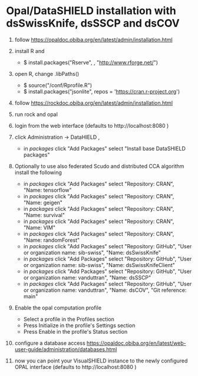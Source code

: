 # Opal/DataSHIELD installation with dsSwissKnife, dsSSCP and dsCOV

1. follow https://opaldoc.obiba.org/en/latest/admin/installation.html

2. install R and 
   * $ install.packages("Rserve", , "http://www.rforge.net/")

3. open R, change .libPaths()
   * $ source("<rock-home>/conf/Rprofile.R")
   * $ install.packages("jsonlite", repos = 'https://cran.r-project.org')

4. follow https://rockdoc.obiba.org/en/latest/admin/installation.html

5. run rock and opal

6. login from the web interface (defaults to http://localhost:8080 )

7. click Administration -> DataHIELD , 
   * in *packages* click "Add Packages" select "Install base DataSHIELD packages"

8. Optionally to use also federated Scudo and distributed CCA algorithm install the following
   * in *packages* click "Add Packages" select "Repository: CRAN", "Name: tensorflow"
   * in *packages* click "Add Packages" select "Repository: CRAN", "Name: geigen"
   * in *packages* click "Add Packages" select "Repository: CRAN", "Name: survival"
   * in *packages* click "Add Packages" select "Repository: CRAN", "Name: VIM"
   * in *packages* click "Add Packages" select "Repository: CRAN", "Name: randomForest"
   * in *packages* click "Add Packages" select "Repository: GitHub", "User or organization name: sib-swiss", "Name: dsSwissKnife"
   * in *packages* click "Add Packages" select "Repository: GitHub", "User or organization name: sib-swiss", "Name: dsSwissKnifeClient"
   * in *packages* click "Add Packages" select "Repository: GitHub", "User or organization name: vanduttran", "Name: dsSSCP"
   * in *packages* click "Add Packages" select "Repository: GitHub", "User or organization name: vanduttran", "Name: dsCOV", "Git reference: main"

9. Enable the opal computation profile
   * Select a profile in the Profiles section
   * Press Initialize in the profile's Settings section
   * Press Enable in the profile's Status section

10. configure a database access 
   https://opaldoc.obiba.org/en/latest/web-user-guide/administration/databases.html

11. now you can point your VisualSHIELD instance to the newly configured OPAL interface (defaults to http://localhost:8080 )
